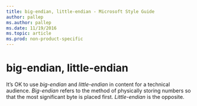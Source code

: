 ```yaml
---
title: big-endian, little-endian - Microsoft Style Guide
author: pallep
ms.author: pallep
ms.date: 11/19/2016
ms.topic: article
ms.prod: non-product-specific
---
```


# big-endian, little-endian

It’s OK to use *big-endian* and *little-endian* in content for a technical audience. *Big-endian* refers to the method of physically storing numbers so that the most significant byte is placed first. *Little-endian* is the opposite.

